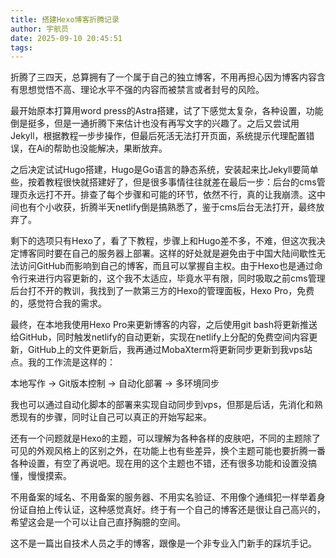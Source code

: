 ```yaml
---
title: 搭建Hexo博客折腾记录
author: 宇航员
date: 2025-09-10 20:45:51
tags:
---
```

折腾了三四天，总算拥有了一个属于自己的独立博客，不用再担心因为博客内容含有思想觉悟不高、理论水平不强的内容而被禁言或者封号的风险。

最开始原本打算用word press的Astra搭建，试了下感觉太复杂，各种设置，功能倒是挺多，但是一通折腾下来估计也没有再写文字的兴趣了。之后又尝试用Jekyll，根据教程一步步操作，但最后死活无法打开页面，系统提示代理配置错误，在Ai的帮助也没能解决，果断放弃。

之后决定试试Hugo搭建，Hugo是Go语言的静态系统，安装起来比Jekyll要简单些，按着教程很快就搭建好了，但是很多事情往往就差在最后一步：后台的cms管理页永远打不开。排查了每个步骤和可能的环节，依然不行，真的让我崩溃。这中间也有个小收获，折腾半天netlify倒是搞熟悉了，鉴于cms后台无法打开，最终放弃了。

剩下的选项只有Hexo了，看了下教程，步骤上和Hugo差不多，不难，但这次我决定博客同时要在自己的服务器上部署。这样的好处就是避免由于中国大陆间歇性无法访问GitHub而影响到自己的博客，而且可以掌握自主权。由于Hexo也是通过命令行来进行内容更新的，这个我不太适应，毕竟水平有限，同时吸取之前cms管理后台打不开的教训，我找到了一款第三方的Hexo的管理面板，Hexo Pro，免费的，感觉符合我的需求。

最终，在本地我使用Hexo Pro来更新博客的内容，之后使用git bash将更新推送给GitHub，同时触发netlify的自动更新，实现在netlify上分配的免费空间内容更新，GitHub上的文件更新后，我再通过MobaXterm将更新同步更新到我vps站点。我的工作流是这样的：

本地写作 → Git版本控制 → 自动化部署 → 多环境同步

我也可以通过自动化脚本的部署来实现自动同步到vps，但那是后话，先消化和熟悉现有的步骤，同时让自己可以真正的开始写起来。

还有一个问题就是Hexo的主题，可以理解为各种各样的皮肤吧，不同的主题除了可见的外观风格上的区别之外，在功能上也有些差异，换个主题可能也要折腾一番各种设置，有空了再说吧。现在用的这个主题也不错，还有很多功能和设置没搞懂，慢慢摸索。

不用备案的域名、不用备案的服务器、不用实名验证、不用像个通缉犯一样举着身份证自拍上传认证，这种感觉真好。终于有一个自己的博客还是很让自己高兴的，希望这会是一个可以让自己直抒胸臆的空间。

这不是一篇出自技术人员之手的博客，跟像是一个非专业入门新手的踩坑手记。
